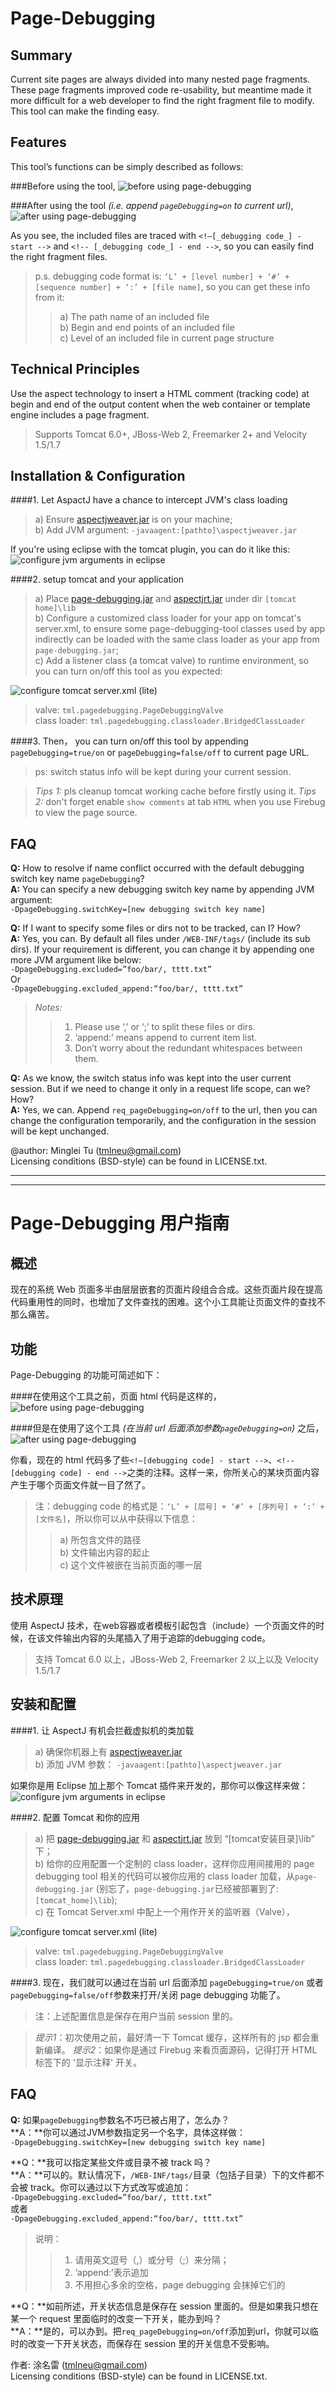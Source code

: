 Page-Debugging
==============
## Summary
Current site pages are always divided into many nested page fragments. These page fragments improved code re-usability, but meantime made it more difficult for a web developer to find the right fragment file to modify. This tool can make the finding easy.

## Features
This tool’s functions can be simply described as follows:  

###Before using the tool,
 ![before using page-debugging](https://github.com/tminglei/page-debugging/raw/master/doc/before-using-page-debugging.png)

###After using the tool _(i.e. append `pageDebugging=on` to current url)_,
 ![after using page-debugging](https://github.com/tminglei/page-debugging/raw/master/doc/after-using-page-debugging.png)

As you see, the included files are traced with `<!—[_debugging code_] - start -->` and `<!-- [_debugging code_] - end -->`, so you can easily find the right fragment files. 

> p.s. debugging code format is: `‘L’ + [level number] + ‘#’ + [sequence number] + ‘:’ + [file name]`, so you can get these info from it:  
> > a) The path name of an included file  
> > b) Begin and end points of an included file  
> > c) Level of an included file in current page structure

## Technical Principles
Use the aspect technology to insert a HTML comment (tracking code) at begin and end of the output content when the web container or template engine includes a page fragment.

> Supports Tomcat 6.0+, JBoss-Web 2, Freemarker 2+ and Velocity 1.5/1.7

## Installation & Configuration
####1. Let AspactJ have a chance to intercept JVM's class loading
> a) Ensure [aspectjweaver.jar](https://github.com/tminglei/page-debugging/raw/master/dist/aspectjweaver.jar) is on your machine;  
> b) Add JVM argument: `-javaagent:[pathto]\aspectjweaver.jar`  

If you're using eclipse with the tomcat plugin, you can do it like this:  
 ![configure jvm arguments in eclipse](https://github.com/tminglei/page-debugging/raw/master/doc/configure-jvm-arguments-in-eclipse.png)

####2. setup tomcat and your application
> a) Place [page-debugging.jar](https://github.com/tminglei/page-debugging/raw/master/dist/page-debugging-1.5.3.jar) and [aspectjrt.jar](https://github.com/tminglei/page-debugging/raw/master/dist/aspectjrt.jar) under dir `[tomcat home]\lib`  
> b) Configure a customized class loader for your app on tomcat's server.xml, to ensure some page-debugging-tool classes used by app indirectly can be loaded with the same class loader as your app from `page-debugging.jar`;  
> c) Add a listener class (a tomcat valve) to runtime environment, so you can turn on/off this tool as you expected:  

 ![configure tomcat server.xml (lite)](https://github.com/tminglei/page-debugging/raw/master/doc/configure-tomcat-server-xml.png)

> valve: `tml.pagedebugging.PageDebuggingValve`  
> class loader: `tml.pagedebugging.classloader.BridgedClassLoader`  

####3. Then， you can turn on/off this tool by appending `pageDebugging=true/on` or `pageDebugging=false/off` to current page URL. 
> ps: switch status info will be kept during your current session.  

> _Tips 1:_ pls cleanup tomcat working cache before firstly using it.
> _Tips 2:_ don't forget enable `show comments` at tab `HTML` when you use Firebug to view the page source.

## FAQ
**Q:** How to resolve if name conflict occurred with the default debugging switch key name `pageDebugging`?  
**A:** You can specify a new debugging switch key name by appending JVM argument:  
`-DpageDebugging.switchKey=[new debugging switch key name]`

**Q:** If I want to specify some files or dirs not to be tracked, can I? How?  
**A:** Yes, you can. By default all files under `/WEB-INF/tags/` (include its sub dirs). If your requirement is different, you can change it by appending one more JVM argument like below:  
`-DpageDebugging.excluded=”foo/bar/, tttt.txt”`  
Or  
`-DpageDebugging.excluded_append:“foo/bar/, tttt.txt”`

> _Notes:_
>> 1) Please use ‘,’ or ‘;’ to split these files or dirs.  
>> 2) ‘append:’ means append to current item list.  
>> 3) Don’t worry about the redundant whitespaces between them.  

**Q:** As we know, the switch status info was kept into the user current session. But if we need to change it only in a request life scope, can we? How?  
**A:** Yes, we can. Append `req_pageDebugging=on/off` to the url, then you can change the configuration temporarily, and the configuration in the session will be kept unchanged.

@author: Minglei Tu (tmlneu@gmail.com)  
Licensing conditions (BSD-style) can be found in LICENSE.txt.  

- - - - - - - - - - -  
- - - - - - - - - - -  
Page-Debugging 用户指南
=====================
## 概述
现在的系统 Web 页面多半由层层嵌套的页面片段组合合成。这些页面片段在提高代码重用性的同时，也增加了文件查找的困难。这个小工具能让页面文件的查找不那么痛苦。

## 功能
Page-Debugging 的功能可简述如下：  

####在使用这个工具之前，页面 html 代码是这样的，  
  ![before using page-debugging](https://github.com/tminglei/page-debugging/raw/master/doc/before-using-page-debugging.png)  

####但是在使用了这个工具 _(在当前 url 后面添加参数`pageDebugging=on`)_ 之后，  
 ![after using page-debugging](https://github.com/tminglei/page-debugging/raw/master/doc/after-using-page-debugging.png)

你看，现在的 html 代码多了些`<!—[debugging code] - start -->`、`<!-- [debugging code] - end -->`之类的注释。这样一来，你所关心的某块页面内容产生于哪个页面文件就一目了然了。

> 注：debugging code 的格式是：`‘L’ + [层号] + ‘#’ + [序列号] + ‘:’ + [文件名]`，所以你可以从中获得以下信息：  
> > a)	所包含文件的路径  
> > b)	文件输出内容的起止  
> > c)	这个文件被嵌在当前页面的哪一层  

## 技术原理
使用 AspectJ 技术，在web容器或者模板引起包含（include）一个页面文件的时候，在该文件输出内容的头尾插入了用于追踪的debugging code。

> 支持 Tomcat 6.0 以上，JBoss-Web 2, Freemarker 2 以上以及 Velocity 1.5/1.7

## 安装和配置

####1. 让 AspectJ 有机会拦截虚拟机的类加载
> a) 确保你机器上有 [aspectjweaver.jar](https://github.com/tminglei/page-debugging/raw/master/dist/aspectjweaver.jar)  
> b) 添加 JVM 参数： `-javaagent:[pathto]\aspectjweaver.jar`  

如果你是用 Eclipse 加上那个 Tomcat 插件来开发的，那你可以像这样来做：  
  ![configure jvm arguments in eclipse](https://github.com/tminglei/page-debugging/raw/master/doc/configure-jvm-arguments-in-eclipse.png)  

####2. 配置 Tomcat 和你的应用
> a) 把 [page-debugging.jar](https://github.com/tminglei/page-debugging/raw/master/dist/page-debugging-1.5.3.jar) 和 [aspectjrt.jar](https://github.com/tminglei/page-debugging/raw/master/dist/aspectjrt.jar) 放到 “[tomcat安装目录]\lib” 下；   
> b) 给你的应用配置一个定制的 class loader，这样你应用间接用的 page debugging tool 相关的代码可以被你应用的 class loader 加载，从`page-debugging.jar` (别忘了，`page-debugging.jar`已经被部署到了: `[tomcat_home]\lib`);  
> c) 在 Tomcat Server.xml 中配上一个用作开关的监听器（Valve），  

 ![configure tomcat server.xml (lite)](https://github.com/tminglei/page-debugging/raw/master/doc/configure-tomcat-server-xml.png)

> valve: `tml.pagedebugging.PageDebuggingValve`  
> class loader: `tml.pagedebugging.classloader.BridgedClassLoader`  

####3. 现在，我们就可以通过在当前 url 后面添加 `pageDebugging=true/on` 或者 `pageDebugging=false/off`参数来打开/关闭 page debugging 功能了。

> 注：上述配置信息是保存在用户当前 session 里的。  

> _提示1_：初次使用之前，最好清一下 Tomcat 缓存，这样所有的 jsp 都会重新编译。
> _提示2_：如果你是通过 Firebug 来看页面源码，记得打开 HTML 标签下的 '显示注释' 开关。


## FAQ
**Q:** 如果`pageDebugging`参数名不巧已被占用了，怎么办？  
**A：**你可以通过JVM参数指定另一个名字，具体这样做：  
`-DpageDebugging.switchKey=[new debugging switch key name]`

**Q：**我可以指定某些文件或目录不被 track 吗？  
**A：**可以的。默认情况下，`/WEB-INF/tags/`目录（包括子目录）下的文件都不会被 track。你可以通过以下方式改写或追加：  
`-DpageDebugging.excluded=”foo/bar/, tttt.txt”`  
或者  
`-DpageDebugging.excluded_append:“foo/bar/, tttt.txt”`  

> 说明：
> > 1)	请用英文逗号（,）或分号（;）来分隔；  
> > 2)	‘append:’表示追加  
> > 3)	不用担心多余的空格，page debugging 会抹掉它们的  

**Q：**如前所述，开关状态信息是保存在 session 里面的。但是如果我只想在某一个 request 里面临时的改变一下开关，能办到吗？  
**A：**是的，可以办到。把`req_pageDebugging=on/off`添加到url，你就可以临时的改变一下开关状态，而保存在 session 里的开关信息不受影响。

作者: 涂名雷 (tmlneu@gmail.com)  
Licensing conditions (BSD-style) can be found in LICENSE.txt.  
